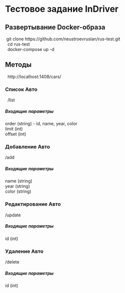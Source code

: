 <h1>Тестовое задание InDriver</h1>
<h2>Развертывание Docker-образа</h2>
&#160git clone https://github.com/neustroevruslan/rus-test.git
<br /> &#160 cd rus-test
<br /> &#160 docker-compose up -d

<h2>Методы</h2>
&#160 http://localhost:1408/cars/

<h3>Список Авто</h3>
&#160 /list

<h5>Входящие параметры</h5>
order (string) - id, name, year, color
<br />limit (int)
<br />offset (int)

<h3>Добавление Авто</h3>
/add

<h5>Входящие параметры</h5>
name (string)
<br />year (string)
<br />color (string)

<h3>Редактирование Авто</h3>
/update

<h5>Входящие параметры</h5>
id (int)

<h3>Удаление Авто</h3>
/delete
<h5>Входящие параметры</h5>
id (int)

